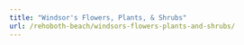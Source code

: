 ```yaml
---
title: "Windsor's Flowers, Plants, & Shrubs"
url: /rehoboth-beach/windsors-flowers-plants-and-shrubs/
---
```

